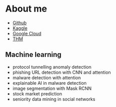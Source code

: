 # About me
- [Github](https://github.com/joek47)
- [Kaggle](https://www.kaggle.com/joek47)
- [Google Cloud](https://www.cloudskillsboost.google/public_profiles/ded86bf7-02a9-4bc9-87bf-12c4f0e513d8)
- [THM](https://tryhackme.com/p/hel0)

## Machine learning
- protocol tunnelling anomaly detection
- phishing URL detection with CNN and attention
- malware detection with attention
- explainable AI in malware detection
- image segmentation with Mask RCNN
- stock market prediction
- seniority data mining in social networks
